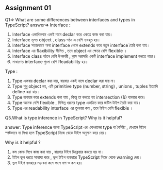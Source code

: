 ## Assignment 01

Q1=> What are some differences between interfaces and types in TypeScript?
answer=>
Interface : 
1) Interface একাধিকবার একই নামে declar করে একত্রে কাজ করা যায়। 
2) Interface মূলত object , class গঠন এ  বেশি ব্যবহৃত হয়। 
3) Interface সহজভাবে অন্য interface থেকে extends করে নতুন interface তৈরি করা যায়। 
4) Interface এর flaxibility সীমিত , তবে object এর ক্ষেত্রে বেশি flexible । 
5) Interface class গঠনে বেশি উপকারী , ক্লাস সরাসরি একটি interface implement করতে পারে। 
6) সাধারণত interface গুলো বেশি Readability হয়। 

Type : 
1) Type একবার declar করা যায়, বারবার একই নামে declar করা যায় না। 
2) Type শুধু object নয়, এটি primitive type (number, string) , unions , tuples ইত্যাদি define করা যায়। 
3) Type ব্যবহার করে extends করা যায় , কিন্তু তা করতে হয়  intersection (&) ব্যবহার করে। 
4) Type অনেক বেশি flexible , বিভিন্ন ধরনের type একত্রিত করে জটিল টাইপ তৈরি করা যায়। 
5) Type এর readability interface এর তুলনায় কম , তবে টাইপ বেশি flexible ।




Q5.What is type inference in TypeScript? Why is it helpful?

answer: 
Type inference হলো TypeScript এর একধরনের type বা বৈশিষ্ট্য , যেখানে টাইপ স্পষ্টভাবে না লিখা হলে TypeScript নিজে থেকে টাইপ অনুমান করে নেয়। 

Why is it helpful ?
1) কম কোড লিখে কাজ করা যায় , বারবার টাইপ ডিক্লেয়ার করতে হয় না। 
2) টাইপ ভুল ধরতে সাহায্য করে , ভুল টাইপ ব্যবহারে TypeScript নিজে থেকে warning দেয়। 
3) ভুল টাইপ ব্যবহারে সম্ভাবনা কমে ফলে বাগ ও কম হয়।

